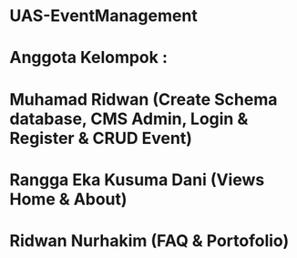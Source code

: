 # UAS-EventManagement

# Anggota Kelompok :
# Muhamad Ridwan (Create Schema database, CMS Admin, Login & Register & CRUD Event)
# Rangga Eka Kusuma Dani (Views Home & About)
# Ridwan Nurhakim (FAQ & Portofolio)